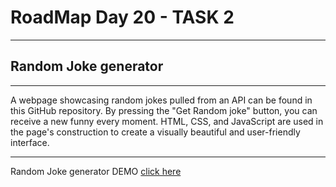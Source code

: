 # RoadMap Day 20 - TASK 2
************************
## Random Joke generator
************************
A webpage showcasing random jokes pulled from an API can be found in this GitHub repository. By pressing the "Get Random joke" button, you can receive a new funny every moment. HTML, CSS, and JavaScript are used in the page's construction to create a visually beautiful and user-friendly interface.

************************
Random Joke generator DEMO [click here]()